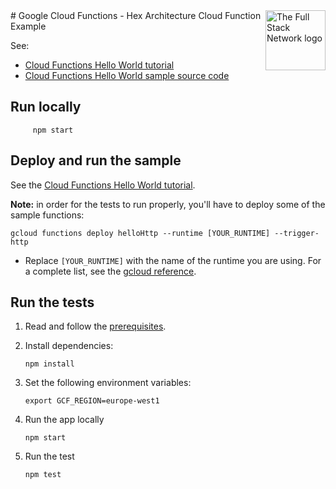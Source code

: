 <img src="https://thefullstack.network/assets/thefullstack.svg" alt="The Full Stack Network logo" title="The Full Stack Network" align="right" height="96" width="96"/>
# Google Cloud Functions - Hex Architecture Cloud Function Example

See:

- [Cloud Functions Hello World tutorial][tutorial]
- [Cloud Functions Hello World sample source code][code]

[tutorial]: https://cloud.google.com/functions/docs/quickstart
[code]: index.js

## Run locally

         npm start

## Deploy and run the sample

See the [Cloud Functions Hello World tutorial][tutorial].

**Note:** in order for the tests to run properly, you'll have to deploy some of the sample functions:

```
gcloud functions deploy helloHttp --runtime [YOUR_RUNTIME] --trigger-http
```

- Replace `[YOUR_RUNTIME]` with the name of the runtime you are using. For a
  complete list, see the [gcloud reference](https://cloud.google.com/sdk/gcloud/reference/functions/deploy#--runtime).

## Run the tests

1.  Read and follow the [prerequisites](../../../../#prerequisites).

1.  Install dependencies:

        npm install

1.  Set the following environment variables:

        export GCF_REGION=europe-west1

1.  Run the app locally

        npm start

1.  Run the test

        npm test

